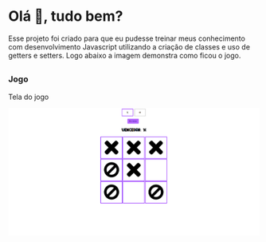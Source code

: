 <h1>Olá 👋, tudo bem?</h1>
<p>Esse projeto foi criado para que eu pudesse treinar meus conhecimento com desenvolvimento Javascript utilizando a criação de classes e uso de getters e setters.
Logo abaixo a imagem demonstra como ficou o jogo.</p>

##

<h3>Jogo</h3>
<p>Tela do jogo</p>
<img src="https://github.com/RamonSouzaaa/jogo-velha/blob/master/img/img-game.PNG"/>
